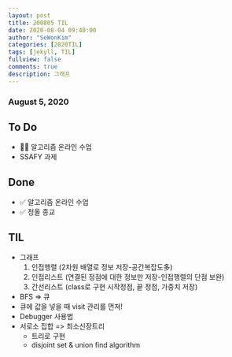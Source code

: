```yaml
---
layout: post
title: 200805 TIL
date: 2020-08-04 09:40:00
author: "SeWonKim"
categories: [2020TIL]
tags: [jekyll, TIL]
fullview: false
comments: true
description: 그래프
---
```


### August 5, 2020

## To Do

- 👨‍💻 알고리즘 온라인 수업
- SSAFY 과제

## Done

- ✅ 알고리즘 온라인 수업
- ✅ 정올 종교

## TIL

- 그래프
  1. 인접행렬 (2차원 배열로 정보 저장-공간복잡도多)
  2. 인접리스트 (연결된 정점에 대한 정보만 저장-인접행렬의 단점 보완)
  3. 간선리스트 (class로 구현 시작정점, 끝 정점, 가중치 저장)
- BFS => 큐
- 큐에 값을 넣을 때 visit 관리를 먼저!
- Debugger 사용법
- 서로소 집합 => 최소신장트리
  - 트리로 구현
  - disjoint set & union find algorithm
